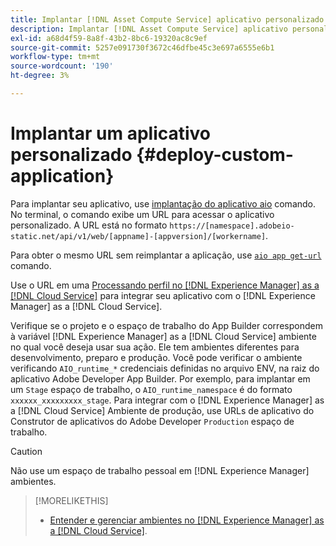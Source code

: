 ```yaml
---
title: Implantar [!DNL Asset Compute Service] aplicativo personalizado
description: Implantar [!DNL Asset Compute Service] aplicativo personalizado.
exl-id: a68d4f59-8a8f-43b2-8bc6-19320ac8c9ef
source-git-commit: 5257e091730f3672c46dfbe45c3e697a6555e6b1
workflow-type: tm+mt
source-wordcount: '190'
ht-degree: 3%

---
```


# Implantar um aplicativo personalizado {#deploy-custom-application}

Para implantar seu aplicativo, use [implantação do aplicativo aio](https://github.com/adobe/aio-cli#aio-appdeploy) comando. No terminal, o comando exibe um URL para acessar o aplicativo personalizado. A URL está no formato `https://[namespace].adobeio-static.net/api/v1/web/[appname]-[appversion]/[workername]`.

Para obter o mesmo URL sem reimplantar a aplicação, use [`aio app get-url`](https://github.com/adobe/aio-cli#aio-app-get-url-action) comando.

Use o URL em uma [Processando perfil no [!DNL Experience Manager] as a [!DNL Cloud Service]](https://experienceleague.adobe.com/docs/experience-manager-cloud-service/assets/manage/asset-microservices-configure-and-use.html?lang=pt-BR) para integrar seu aplicativo com o [!DNL Experience Manager] as a [!DNL Cloud Service].

Verifique se o projeto e o espaço de trabalho do App Builder correspondem à variável [!DNL Experience Manager] as a [!DNL Cloud Service] ambiente no qual você deseja usar sua ação. Ele tem ambientes diferentes para desenvolvimento, preparo e produção. Você pode verificar o ambiente verificando `AIO_runtime_*` credenciais definidas no arquivo ENV, na raiz do aplicativo Adobe Developer App Builder. Por exemplo, para implantar em um `Stage` espaço de trabalho, o `AIO_runtime_namespace` é do formato `xxxxxx_xxxxxxxxx_stage`. Para integrar com o [!DNL Experience Manager] as a [!DNL Cloud Service] Ambiente de produção, use URLs de aplicativo do Construtor de aplicativos do Adobe Developer `Production` espaço de trabalho.

>[!CAUTION]
>
>Não use um espaço de trabalho pessoal em [!DNL Experience Manager] ambientes.

>[!MORELIKETHIS]
>
>* [Entender e gerenciar ambientes no [!DNL Experience Manager] as a [!DNL Cloud Service]](https://experienceleague.adobe.com/docs/experience-manager-cloud-service/implementing/using-cloud-manager/manage-environments.html).
